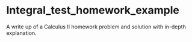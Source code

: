 # Integral_test_homework_example
A write up of a Calculus II homework problem and solution with in-depth explanation.
